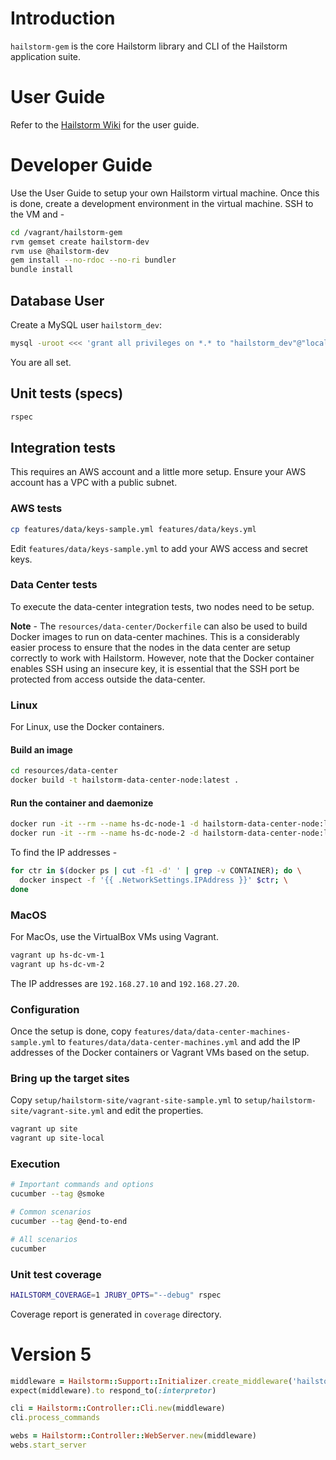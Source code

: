 # Introduction
``hailstorm-gem`` is the core Hailstorm library and CLI of the Hailstorm application suite.

# User Guide
Refer to the [Hailstorm Wiki](https://github.com/3pillarlabs/hailstorm-sdk/wiki) for the user guide.

# Developer Guide
Use the User Guide to setup your own Hailstorm virtual machine. Once this is done, create a development environment
in the virtual machine. SSH to the VM and -
```bash
cd /vagrant/hailstorm-gem
rvm gemset create hailstorm-dev
rvm use @hailstorm-dev
gem install --no-rdoc --no-ri bundler
bundle install
```

## Database User
Create a MySQL user ``hailstorm_dev``:
```bash
mysql -uroot <<< 'grant all privileges on *.* to "hailstorm_dev"@"localhost" identified by "hailstorm_dev"'
```

You are all set.

## Unit tests (specs)
```bash
rspec
```

## Integration tests
This requires an AWS account and a little more setup. Ensure your AWS account has a VPC with a public subnet.

### AWS tests

```bash
cp features/data/keys-sample.yml features/data/keys.yml
```

Edit ``features/data/keys-sample.yml`` to add your AWS access and secret keys.

### Data Center tests
To execute the data-center integration tests, two nodes need to be setup.

**Note** - The ``resources/data-center/Dockerfile`` can also be used to build Docker images to run on data-center machines.
This is a considerably easier process to ensure that the nodes in the data center are setup correctly to work with
Hailstorm. However, note that the Docker container enables SSH using an insecure key, it is essential that the SSH port
be protected from access outside the data-center.

### Linux
For Linux, use the Docker containers.

#### Build an image
```bash
cd resources/data-center
docker build -t hailstorm-data-center-node:latest .
```

#### Run the container and daemonize
```bash
docker run -it --rm --name hs-dc-node-1 -d hailstorm-data-center-node:latest
docker run -it --rm --name hs-dc-node-2 -d hailstorm-data-center-node:latest
```

To find the IP addresses -
```bash
for ctr in $(docker ps | cut -f1 -d' ' | grep -v CONTAINER); do \
  docker inspect -f '{{ .NetworkSettings.IPAddress }}' $ctr; \
done
```

### MacOS

For MacOs, use the VirtualBox VMs using Vagrant.
```bash
vagrant up hs-dc-vm-1
vagrant up hs-dc-vm-2
```
The IP addresses are ``192.168.27.10`` and ``192.168.27.20``.


### Configuration
Once the setup is done, copy ``features/data/data-center-machines-sample.yml`` to
``features/data/data-center-machines.yml`` and add the IP addresses of the Docker containers or Vagrant VMs based on the
setup.

### Bring up the target sites

Copy ``setup/hailstorm-site/vagrant-site-sample.yml`` to ``setup/hailstorm-site/vagrant-site.yml`` and edit the
properties.

```bash
vagrant up site
vagrant up site-local
```

### Execution
```bash
# Important commands and options
cucumber --tag @smoke

# Common scenarios
cucumber --tag @end-to-end

# All scenarios
cucumber
```

### Unit test coverage

```bash
HAILSTORM_COVERAGE=1 JRUBY_OPTS="--debug" rspec
```
Coverage report is generated in ``coverage`` directory. 

# Version 5
```ruby
middleware = Hailstorm::Support::Initializer.create_middleware('hailstorm_spec', '/path/to/project/config/boot.rb')
expect(middleware).to respond_to(:interpretor)

cli = Hailstorm::Controller::Cli.new(middleware)
cli.process_commands

webs = Hailstorm::Controller::WebServer.new(middleware)
webs.start_server
```
